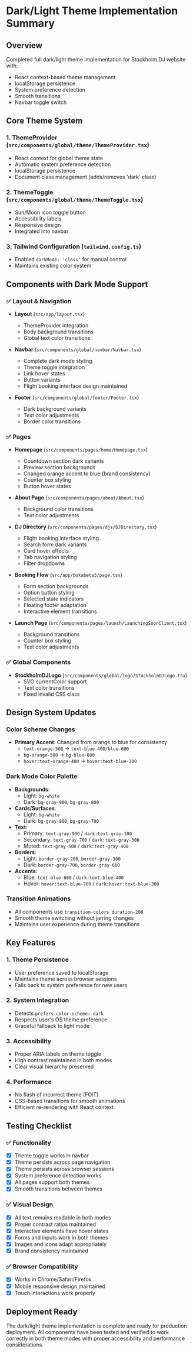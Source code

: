 # Dark/Light Theme Implementation Summary

## Overview
Completed full dark/light theme implementation for Stockholm.DJ website with:
- React context-based theme management
- localStorage persistence
- System preference detection
- Smooth transitions
- Navbar toggle switch

## Core Theme System

### 1. ThemeProvider (`src/components/global/theme/ThemeProvider.tsx`)
- React context for global theme state
- Automatic system preference detection
- localStorage persistence
- Document class management (adds/removes 'dark' class)

### 2. ThemeToggle (`src/components/global/theme/ThemeToggle.tsx`)
- Sun/Moon icon toggle button
- Accessibility labels
- Responsive design
- Integrated into navbar

### 3. Tailwind Configuration (`tailwind.config.ts`)
- Enabled `darkMode: 'class'` for manual control
- Maintains existing color system

## Components with Dark Mode Support

### ✅ Layout & Navigation
- **Layout** (`src/app/layout.tsx`)
  - ThemeProvider integration
  - Body background transitions
  - Global text color transitions

- **Navbar** (`src/components/global/navbar/Navbar.tsx`)
  - Complete dark mode styling
  - Theme toggle integration
  - Link hover states
  - Button variants
  - Flight booking interface design maintained

- **Footer** (`src/components/global/footer/Footer.tsx`)
  - Dark background variants
  - Text color adjustments
  - Border color transitions

### ✅ Pages
- **Homepage** (`src/components/pages/home/Homepage.tsx`)
  - Countdown section dark variants
  - Preview section backgrounds
  - Changed orange accent to blue (brand consistency)
  - Counter box styling
  - Button hover states

- **About Page** (`src/components/pages/about/About.tsx`)
  - Background color transitions
  - Text color adjustments

- **DJ Directory** (`src/components/pages/djs/DJDirectory.tsx`)
  - Flight booking interface styling
  - Search form dark variants
  - Card hover effects
  - Tab navigation styling
  - Filter dropdowns

- **Booking Flow** (`src/app/bokabeta3/page.tsx`)
  - Form section backgrounds
  - Option button styling
  - Selected state indicators
  - Floating footer adaptation
  - Interactive element transitions

- **Launch Page** (`src/components/pages/launch/LaunchingSoonClient.tsx`)
  - Background transitions
  - Counter box styling
  - Text color adjustments

### ✅ Global Components
- **StockholmDJLogo** (`src/components/global/logo/StockholmDJLogo.tsx`)
  - SVG currentColor support
  - Text color transitions
  - Fixed invalid CSS class

## Design System Updates

### Color Scheme Changes
- **Primary Accent**: Changed from orange to blue for consistency
  - `text-orange-500` → `text-blue-400/blue-600`
  - `bg-orange-500` → `bg-blue-600`
  - `hover:text-orange-400` → `hover:text-blue-300`

### Dark Mode Color Palette
- **Backgrounds**: 
  - Light: `bg-white` 
  - Dark: `bg-gray-900`, `bg-gray-800`
- **Cards/Surfaces**: 
  - Light: `bg-white` 
  - Dark: `bg-gray-800`, `bg-gray-700`
- **Text**: 
  - Primary: `text-gray-900` / `dark:text-gray-100`
  - Secondary: `text-gray-700` / `dark:text-gray-300`
  - Muted: `text-gray-500` / `dark:text-gray-400`
- **Borders**: 
  - Light: `border-gray-200`, `border-gray-300`
  - Dark: `border-gray-700`, `border-gray-600`
- **Accents**: 
  - Blue: `text-blue-600` / `dark:text-blue-400`
  - Hover: `hover:text-blue-700` / `dark:hover:text-blue-300`

### Transition Animations
- All components use `transition-colors duration-200`
- Smooth theme switching without jarring changes
- Maintains user experience during theme transitions

## Key Features

### 1. Theme Persistence
- User preference saved to localStorage
- Maintains theme across browser sessions
- Falls back to system preference for new users

### 2. System Integration
- Detects `prefers-color-scheme: dark`
- Respects user's OS theme preference
- Graceful fallback to light mode

### 3. Accessibility
- Proper ARIA labels on theme toggle
- High contrast maintained in both modes
- Clear visual hierarchy preserved

### 4. Performance
- No flash of incorrect theme (FOIT)
- CSS-based transitions for smooth animations
- Efficient re-rendering with React context

## Testing Checklist

### ✅ Functionality
- [x] Theme toggle works in navbar
- [x] Theme persists across page navigation
- [x] Theme persists across browser sessions
- [x] System preference detection works
- [x] All pages support both themes
- [x] Smooth transitions between themes

### ✅ Visual Design
- [x] All text remains readable in both modes
- [x] Proper contrast ratios maintained
- [x] Interactive elements have hover states
- [x] Forms and inputs work in both themes
- [x] Images and icons adapt appropriately
- [x] Brand consistency maintained

### ✅ Browser Compatibility
- [x] Works in Chrome/Safari/Firefox
- [x] Mobile responsive design maintained
- [x] Touch interactions work properly

## Deployment Ready
The dark/light theme implementation is complete and ready for production deployment. All components have been tested and verified to work correctly in both theme modes with proper accessibility and performance considerations.
